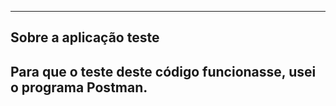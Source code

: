 

---

## **Sobre a aplicação teste** 

## Para que o teste deste código funcionasse, usei o programa Postman.